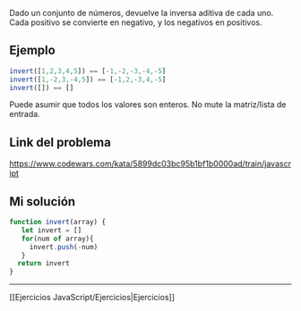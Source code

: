 Dado un conjunto de números, devuelve la inversa aditiva de cada uno. Cada positivo se convierte en negativo, y los negativos en positivos.

## Ejemplo

```js
invert([1,2,3,4,5]) == [-1,-2,-3,-4,-5]
invert([1,-2,3,-4,5]) == [-1,2,-3,4,-5]
invert([]) == []
```

Puede asumir que todos los valores son enteros. No mute la matriz/lista de entrada.

## Link del problema

https://www.codewars.com/kata/5899dc03bc95b1bf1b0000ad/train/javascript

## Mi solución

```js
function invert(array) {
   let invert = []
   for(num of array){
     invert.push(-num)
   }
  return invert
}
```

__________

[[Ejercicios JavaScript/Ejercicios|Ejercicios]]